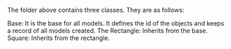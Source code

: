 The folder above contains three classes. They are as follows:

Base: It is the base for all models. It defines the id of the objects and keeps a record of all models created. The Rectangle: Inherits from the base. Square: Inherits from the rectangle.
